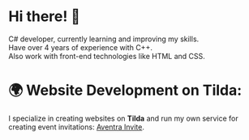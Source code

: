 # Hi there! 👋

C# developer, currently learning and improving my skills.  
Have over 4 years of experience with C++.  
Also work with front-end technologies like HTML and CSS.

# 🌍 Website Development on Tilda:
I specialize in creating websites on **Tilda** and run my own service for creating event invitations: [Aventra Invite](https://aventrainvite.kz).  



